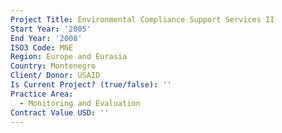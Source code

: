 ```yaml
---
Project Title: Environmental Compliance Support Services II
Start Year: '2005'
End Year: '2008'
ISO3 Code: MNE
Region: Europe and Eurasia
Country: Montenegro
Client/ Donor: USAID
Is Current Project? (true/false): ''
Practice Area:
  - Monitoring and Evaluation
Contract Value USD: ''
---
```

